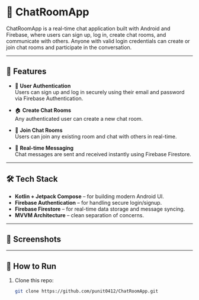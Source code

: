 # 💬 ChatRoomApp

ChatRoomApp is a real-time chat application built with Android and Firebase, where users can sign up, log in, create chat rooms, and communicate with others. Anyone with valid login credentials can create or join chat rooms and participate in the conversation.

---

## 🚀 Features

- 🔐 **User Authentication**  
  Users can sign up and log in securely using their email and password via Firebase Authentication.

- 🏠 **Create Chat Rooms**  
  Any authenticated user can create a new chat room.

- 💬 **Join Chat Rooms**  
  Users can join any existing room and chat with others in real-time.

- 🔁 **Real-time Messaging**  
  Chat messages are sent and received instantly using Firebase Firestore.

---

## 🛠️ Tech Stack

- **Kotlin + Jetpack Compose** – for building modern Android UI.
- **Firebase Authentication** – for handling secure login/signup.
- **Firebase Firestore** – for real-time data storage and message syncing.
- **MVVM Architecture** – clean separation of concerns.

---

## 📸 Screenshots



---

## 🧪 How to Run

1. Clone this repo:
   ```bash
   git clone https://github.com/punit0412/ChatRoomApp.git
